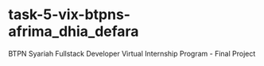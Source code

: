 # task-5-vix-btpns-afrima_dhia_defara
BTPN Syariah Fullstack Developer Virtual Internship Program - Final Project
